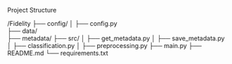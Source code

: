 Project Structure

/Fidelity
├── config/
│   ├── config.py    
├── data/                   
├── metadata/
├── src/
│   ├── get_metadata.py
│   ├── save_metadata.py
│   ├── classification.py
│   ├── preprocessing.py
├── main.py
├── README.md
└── requirements.txt
